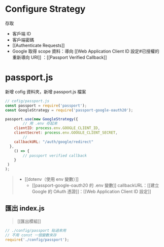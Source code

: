 # Configure Strategy
存取
- 客戶端 ID 
- 客戶端密碼
-  [[Authenticate Requests]]
- Google 取得 scope 資料：導向 [[Web Application Client ID 設定#已授權的重新導向 URI]] ：[[Passport Verified Callback]]
# passport.js
新增 cofig 資料夾，新增 passport.js 檔案 

```js
// cofig/passport.js
const passport = require('passport');
const GoogleStrategy = require('passport-google-oauth20');

passport.use(new GoogleStrategy({
		// 用 .env 存起來
    clientID: process.env.GOOGLE_CLIENT_ID,
    clientSecret: process.env.GOOGLE_CLIENT_SECRET,
		// 
    callbackURL: "/auth/google/redirect"
  },
	() => {
		// passport verified callback
	}
 )
);
```
> - [[dotenv（使用 env 變數）]]
>	 - [[passport-google-oauth20 的 .env 變數]]
>	callbackURL：[[建立 Google 的 OAuth 憑證]]：[[Web Application Client ID 設定]]

## 匯出 index.js
>[[匯出模組]]
```js
// ./config/passport 貼過來用
// 不用 const 一個變數來存
require('./config/passport');
```

